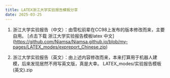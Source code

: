 ```yaml
---
title: LATEX浙江大学实验报告模板分享
date: 2025-03-25
---
```

1. 浙江大学实验报告（中文）：由雪松前辈在CC98上发布的版本修改而来，主要自用。
   [点击下载 浙江大学实验报告模板latex 中文] (https://github.com/Niamsa/Niamsa.github.io/blob/my-pages/LATEX_modes/expreport_Chinese.zip)

2. 浙江大学实验报告（英文）：由上述内容修改而来，本来打算用于机器人建模，后来发现居然不用写英文版，真是大幸。
   LATEX_modes/实验报告模板 (英文).zip
   
